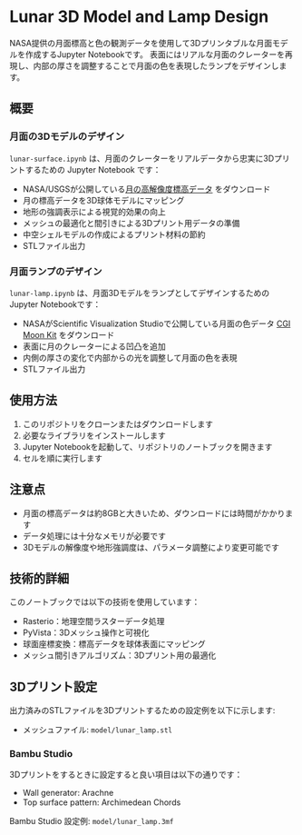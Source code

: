 # Lunar 3D Model and Lamp Design

NASA提供の月面標高と色の観測データを使用して3Dプリンタブルな月面モデルを作成するJupyter Notebookです。
表面にはリアルな月面のクレーターを再現し、内部の厚さを調整することで月面の色を表現したランプをデザインします。

## 概要
### 月面の3Dモデルのデザイン

`lunar-surface.ipynb` は、月面のクレーターをリアルデータから忠実に3Dプリントするための Jupyter Notebook です：

- NASA/USGSが公開している[月の高解像度標高データ](https://astrogeology.usgs.gov/search/map/moon_lro_lola_dem_118m) をダウンロード
- 月の標高データを3D球体モデルにマッピング
- 地形の強調表示による視覚的効果の向上
- メッシュの最適化と間引きによる3Dプリント用データの準備
- 中空シェルモデルの作成によるプリント材料の節約
- STLファイル出力

### 月面ランプのデザイン

`lunar-lamp.ipynb` は、月面3DモデルをランプとしてデザインするためのJupyter Notebookです：

- NASAがScientific Visualization Studioで公開している月面の色データ [CGI Moon Kit](https://svs.gsfc.nasa.gov/4720/) をダウンロード
- 表面に月のクレーターによる凹凸を追加
- 内側の厚さの変化で内部からの光を調整して月面の色を表現
- STLファイル出力

## 使用方法

1. このリポジトリをクローンまたはダウンロードします
2. 必要なライブラリをインストールします
3. Jupyter Notebookを起動して、リポジトリのノートブックを開きます
4. セルを順に実行します

## 注意点

- 月面の標高データは約8GBと大きいため、ダウンロードには時間がかかります
- データ処理には十分なメモリが必要です
- 3Dモデルの解像度や地形強調度は、パラメータ調整により変更可能です

## 技術的詳細

このノートブックでは以下の技術を使用しています：

- Rasterio：地理空間ラスターデータ処理
- PyVista：3Dメッシュ操作と可視化
- 球面座標変換：標高データを球体表面にマッピング
- メッシュ間引きアルゴリズム：3Dプリント用の最適化


## 3Dプリント設定

出力済みのSTLファイルを3Dプリントするための設定例を以下に示します:
- メッシュファイル: `model/lunar_lamp.stl`

### Bambu Studio

3Dプリントをするときに設定すると良い項目は以下の通りです：

- Wall generator: Arachne
- Top surface pattern: Archimedean Chords

Bambu Studio 設定例: `model/lunar_lamp.3mf`
